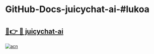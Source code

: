 # GitHub-Docs-juicychat-ai-#lukoa

# <h2><a href="https://andorid.site?title=juicychat-ai&ref=07A">🔗👉 🔴 juicychat-ai</a></h2>

[![acn](https://github.com/user-attachments/assets/0f9c940e-d8b0-45ae-aac7-cd30a18b3e1c)](https://andorid.site?title=juicychat-ai&ref=07A)

